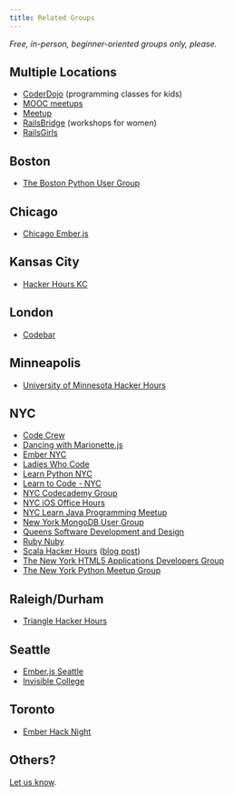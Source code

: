 ```yaml
---
title: Related Groups
---
```


*Free, in-person, beginner-oriented groups only, please.*

## Multiple Locations

* [CoderDojo](http://coderdojo.com/) (programming classes for kids)
* [MOOC meetups](http://moocs.meetup.com/)
* [Meetup](http://www.meetup.com/find/?categories=34)
* [RailsBridge](http://workshops.railsbridge.org/) (workshops for women)
* [RailsGirls](http://railsgirls.com/)

## Boston

* [The Boston Python User Group](http://www.meetup.com/bostonpython/)

## Chicago

* [Chicago Ember.js](http://www.meetup.com/Chicago-Ember-js/)

## Kansas City

* [Hacker Hours KC](http://www.meetup.com/Hacker-Hours-KC/)

## London

* [Codebar](http://codebar.io)

## Minneapolis

* [University of Minnesota Hacker Hours](http://umnhackerhours.github.io/)

## NYC

* [Code Crew](http://www.meetup.com/codecrewny/)
* [Dancing with Marionette.js](http://www.meetup.com/Dancing-with-Marionette-js/)
* [Ember NYC](http://www.meetup.com/EmberJS-NYC/)
* [Ladies Who Code](http://www.meetup.com/Ladies-Who-Code/)
* [Learn Python NYC](http://www.meetup.com/learn-python-nyc/)
* [Learn to Code - NYC](http://www.meetup.com/Learn-to-Code-NYC/)
* [NYC Codecademy Group](http://www.meetup.com/NYC-Codecademy-Group/)
* [NYC iOS Office Hours](http://www.meetup.com/NYC-iOS-Office-Hours/)
* [NYC Learn Java Programming Meetup](http://www.meetup.com/Learn-Java-Programming/)
* [New York MongoDB User Group](http://www.meetup.com/New-York-MongoDB-User-Group/)
* [Queens Software Development and Design](http://www.meetup.com/Queens-Bayside-Sofware-Development-and-Design/)
* [Ruby Nuby](http://www.meetup.com/ruby-nuby-info/)
* [Scala Hacker Hours](http://www.meetup.com/Scala-Hacker-Hours/) ([blog post](http://tech.gilt.com/2013/07/17/attend-our-first-ever-scala-hacker-hours-meetup-on/))
* [The New York HTML5 Applications Developers Group](http://www.meetup.com/html5-app-developers/)
* [The New York Python Meetup Group](http://www.meetup.com/nycpython/)

## Raleigh/Durham

* [Triangle Hacker Hours](http://www.meetup.com/trianglehackerhours/)

## Seattle

* [Ember.js Seattle](http://www.meetup.com/Ember-js-Seattle-Meetup/)
* [Invisible College](http://www.meetup.com/Invisible-College-Meetup/)

## Toronto

* [Ember Hack Night](http://www.meetup.com/Ember-Hack-Night/)

## Others?

[Let us know](https://github.com/afeld/hackerhours.org/issues/new).
